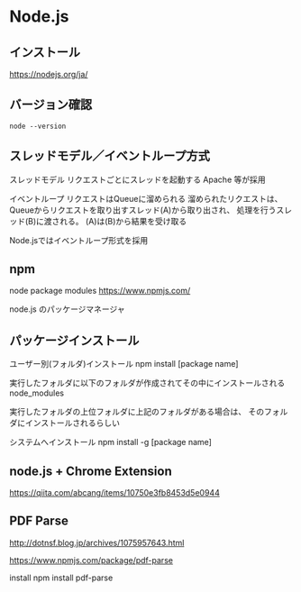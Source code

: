 # Node.js

## インストール
https://nodejs.org/ja/

## バージョン確認
```
node --version
```

## スレッドモデル／イベントループ方式

スレッドモデル
リクエストごとにスレッドを起動する
Apache 等が採用

イベントループ
リクエストはQueueに溜められる
溜められたリクエストは、Queueからリクエストを取り出すスレッド(A)から取り出され、
処理を行うスレッド(B)に渡される。
(A)は(B)から結果を受け取る

Node.jsではイベントループ形式を採用

## npm

node package modules
https://www.npmjs.com/

node.js のパッケージマネージャ



## パッケージインストール

ユーザー別(フォルダ)インストール
npm install [package name]

実行したフォルダに以下のフォルダが作成されてその中にインストールされる
node_modules

実行したフォルダの上位フォルダに上記のフォルダがある場合は、
そのフォルダにインストールされるらしい

システムへインストール
npm install -g [package name]

## node.js + Chrome Extension

https://qiita.com/abcang/items/10750e3fb8453d5e0944

## PDF Parse

http://dotnsf.blog.jp/archives/1075957643.html


https://www.npmjs.com/package/pdf-parse

install 
npm install pdf-parse


